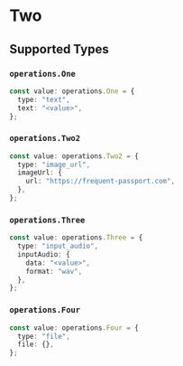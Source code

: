 # Two


## Supported Types

### `operations.One`

```typescript
const value: operations.One = {
  type: "text",
  text: "<value>",
};
```

### `operations.Two2`

```typescript
const value: operations.Two2 = {
  type: "image_url",
  imageUrl: {
    url: "https://frequent-passport.com",
  },
};
```

### `operations.Three`

```typescript
const value: operations.Three = {
  type: "input_audio",
  inputAudio: {
    data: "<value>",
    format: "wav",
  },
};
```

### `operations.Four`

```typescript
const value: operations.Four = {
  type: "file",
  file: {},
};
```

